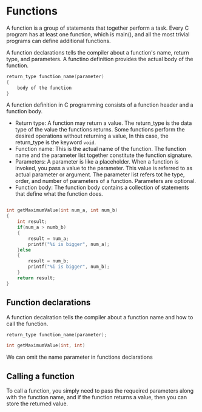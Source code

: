 # Functions

A function is a group of statements that together perform a task. Every C program has at least one function, which is main(), and all the most trivial programs can define additional functions.

A function declarations tells the compiler about a function's name, return type, and parameters. A functino definition provides the actual body of the function.

```c
return_type function_name(parameter)
{
    body of the function
}
```

A function definition in C programming consists of a function header and a function body.
- Return type: A function may return a value. The return_type is the data type of the value the functions returns. Some functions perform the desired operations without returning a value, In this case, the return_type is the keyword `void`.
- Function name: This is the actual name of the function. The function name and the parameter list together constitute the function signature.
- Parameters: A parameter is like a placeholder. When a function is invoked, you pass a value to the parameter. This value is referred to as actual parameter or argument. The parameter list refers tot he type, order, and number of parameters of a function. Parameters are optional.
- Function body: The function body contains a collection of statements that define what the function does.

```c

int getMaximumValue(int num_a, int num_b)
{
    int result;
    if(num_a > numb_b)
    {
        result = num_a;
        printf("%i is bigger", num_a);
    }else
    {
        result = num_b;
        printf("%i is bigger", num_b);
    }
    return result;
}
```

## Function declarations
A function decalration tells the compiler about a function name and how to call the function.

```c
return_type function_name(parameter);
````

```c
int getMaximumValue(int, int)
```
We can omit the name parameter in functions declarations

## Calling a function
To call a function, you simply need to pass the requeired parameters along with the function name, and if the function returns a value, then you can store the returned value.
